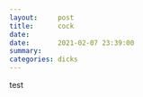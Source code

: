 ```yaml
---
layout:     post
title:      cock
date:       
date:       2021-02-07 23:39:00
summary:    
categories: dicks
---
```

test
